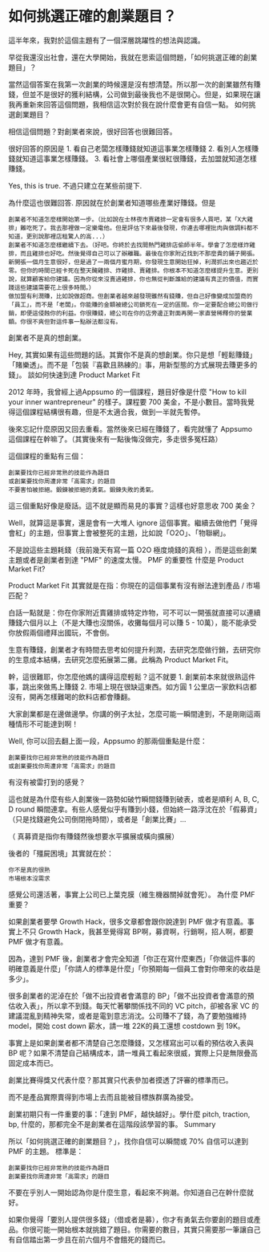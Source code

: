 # 如何挑選正確的創業題目？

這半年來，我對於這個主題有了一個深層跳躍性的想法與認識。

早從我還沒出社會，還在大學開始，我就在思索這個問題，「如何挑選正確的創業題目」？

當然這個答案在我第一次創業的時候還是沒有想清楚。所以那一次的創業雖然有賺錢，但並不是很好的獲利結構，公司做到最後我也不是很開心。但是，如果現在讓我再重新來回答這個問題，我相信這次對於我在說什麼會更有自信一點。
如何挑選創業題目？

相信這個問題？對創業者來說，很好回答也很難回答。

很好回答的原因是 1. 看自己老闆怎樣賺錢就知道這事業怎樣賺錢 2. 看別人怎樣賺錢就知道這事業怎樣賺錢。 3. 看社會上哪個產業很紅很賺錢，去加盟就知道怎樣賺錢。

Yes, this is true. 不過只建立在某些前提下.

為什麼這也很難回答. 原因就在於創業者知道哪些產業好賺錢。但是

    創業者不知道怎麼樣開始第一步。（比如說在士林夜市賣雞排一定會有很多人買吧，某「X大雞排」難吃死了。我去那裡做一定樂電他。但是評估下來最後發現，你連去哪裡批肉與做調料都不知道，更別說那裡店租驚人的高...）
    創業者不知道怎麼樣繼續下去。（好吧。你終於去找間熱門雞排店偷師半年。學會了怎麼樣炸雞排，而且雞排也好吃。然後覺得自己可以了辦離職。最後在你家附近找到不那麼貴的鋪子開張。新開張一個月生意很好，但是過了一兩個月蜜月期，你發現生意開始狂掉，利潤抓出來也趨近於零。但你的時間已經卡死在整天醃雞排、炸雞排、賣雞排。你根本不知道怎麼樣提升生意。更別說，就算顧客給你建議。因為你從來沒賣過雞排，你也無從判斷誰給的建議有真正的價值，而實踐這些建議需要花上很多時間。）
    做加盟有利潤賺，比如說做超商。但創業者越來越發現雖然有錢賺，但自己好像變成加盟商的「員工」，而不是「老闆」。你能賺的金額被總公司鎖死在一定的區間。你一定要配合總公司做行銷，即便這侵蝕你的利益。你很賺錢，總公司在你的店旁邊正對面再開一家直營稀釋你的營業額。你很不爽但對這件事一點辦法都沒有。

創業者不是真的想創業。

Hey, 其實如果有這些問題的話。其實你不是真的想創業。你只是想「輕鬆賺錢」「賭樂透」。而不是「包裝『喜歡且熟練的』事，用新型態的方式展現去賺更多的錢」。
談如何快速到達 Product Market Fit

2012 年時，我曾經上過Appsumo 的一個課程，題目好像是什麼 "How to kill your inner wantrepreneur" 的樣子。課程要 700 美金，不是小數目。當時我覺得這個課程結構很有趣，但是不太適合我，做到一半就先暫停。

後來忘記什麼原因又回去重看。當然後來已經在賺錢了，看完就懂了 Appsumo 這個課程在幹嘛了。（其實後來有一點後悔沒做完，多走很多冤枉路）

這個課程的重點有三個：

    創業要找你已經非常熟的技能作為題目
    或創業要找你周遭非常「高需求」的題目
    不要害怕被拒絕。鍛鍊被拒絕的勇氣。鍛鍊失敗的勇氣。

這三個重點好像是廢話。這不就是顯而易見的事實？這樣也好意思收 700 美金？

Well，就算這是事實，還是會有一大堆人 ignore 這個事實。繼續去做他們「覺得會紅」的主題，但事實上會被整死的主題，比如說「O2O」、「物聯網」。

不是說這些主題耗錢（我前幾天有寫一篇 O2O 極度燒錢的真相 ），而是這些創業主題或者是創業者到達 "PMF" 的速度太慢。
PMF 的重要性
什麼是 Product Market Fit?

Product Market Fit 其實就是在指：你現在的這個事業有沒有辦法達到產品 / 市場匹配？

白話一點就是：你在你家附近賣雞排或特定炸物，可不可以一開張就直接可以連續賺錢六個月以上（不是大賺也沒關係，收攤每個月可以賺 5 - 10萬），能不能承受你放假兩個禮拜出國玩，不會倒。

生意有賺錢，創業者才有時間去思考如何提升利潤，去研究怎麼做行銷，去研究你的生意成本結構，去研究怎麼拓展第二攤。此稱為 Product Market Fit。

幹，這很難耶，你怎麼他媽的講得這麼輕鬆？這不就要 1. 創業前本來就很熟這件事，跳出來做馬上賺錢 2. 市場上現在很缺這東西。如方圓 1 公里店一家飲料店都沒有，開再怎樣難喝的飲料店都會賺翻。

大家創業都是在邊做邊學。你講的例子太扯，怎麼可能一瞬間達到，不是剛剛這兩種情形不可能達到啊！

Well, 你可以回去翻上面一段，Appsumo 的那兩個重點是什麼：

    創業要找你已經非常熟的技能作為題目
    或創業要找你周遭非常「高需求」的題目

有沒有被雷打到的感覺？

這也就是為什麼有些人創業後一路勢如破竹瞬間錢賺到破表，或者是順利 A, B, C, D round 瞬間連拿。有些人感覺似乎有賺到小錢，但始終一路浮沈在於「假募資」（只是找錢避免公司倒閉拖時間），或者是「創業比賽」...

（ 真募資是指你有賺錢然後想要水平擴展或橫向擴展）

後者的「殭屍困境」其實就在於：

    你不是真的很熟
    市場根本沒需求

感覺公司還活著，事實上公司已上葉克膜（維生機器關掉就會死）。
為什麼 PMF 重要？

如果創業者要學 Growth Hack，很多文章都會跟你說達到 PMF 做才有意義。事實上不只 Growth Hack，我甚至覺得寫 BP啊，募資啊，行銷啊，招人啊，都要 PMF 做才有意義。

因為，達到 PMF 後，創業者才會完全知道「你正在寫什麼東西」「你做這件事的明確意義是什麼」「你請人的標準是什麼」「你預期每一個員工會對你帶來的收益是多少」。

很多創業者的泥淖在於「做不出投資者會滿意的 BP」「做不出投資者會滿意的預估收入表」，所以拿不到錢。每天忙著攀關係找不同的 VC pitch，卻被各家 VC 的建議混亂到精神失常，或者是電到意志消沈。公司賺不了錢，為了要勉強維持 model，開始 cost down 薪水，請一堆 22K的員工還想 costdown 到 19K。

事實上是如果創業者都不清楚自己怎麼賺錢，又怎樣寫出可以看的預估收入表與 BP 呢？如果不清楚自己結構成本，請一堆員工看起來很威，實際上只是無限疊高固定成本而已。

創業比賽得獎又代表什麼？那其實只代表參加者摸透了評審的標準而已。

而不是產品實際賣得到市場上去而且能被目標族群廣為接受。

創業初期只有一件重要的事：「達到 PMF，越快越好」。學什麼 pitch, traction, bp, 什麼的，那都完全不是創業者在這階段該學習的事。
Summary

所以「如何挑選正確的創業題目？」，找你自信可以瞬間或 70% 自信可以達到 PMF 的主題。
標準是：

    創業要找你已經非常熟的技能作為題目
    創業要找你周遭非常「高需求」的題目

不要在乎別人一開始認為你是什麼生意，看起來不夠潮。你知道自己在幹什麼就好。

如果你覺得「要別人提供很多錢」（借或者是募），你才有勇氣去你要創的題目或產品。你很可能一開始根本就挑錯了題目。你需要的數目，其實只需要那一筆讓自己有自信踏出第一步且在前六個月不會餓死的錢而已。

